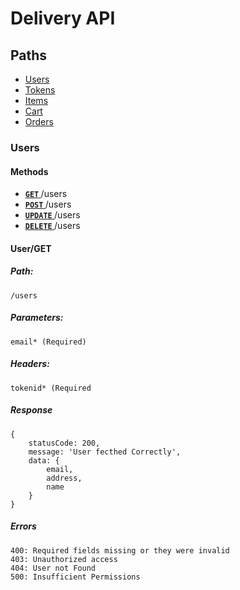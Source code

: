 # Delivery API

## Paths

* [Users](#users)
* [Tokens](#tokens)
* [Items](#items)
* [Cart](#cart)
* [Orders](#orders)

### Users
#### Methods
- **[<code>GET</code> ](#user/GET)** /users
- **[<code>POST</code> ](#post)** /users
- **[<code>UPDATE</code> ](#update)** /users
- **[<code>DELETE</code> ](#delete)** /users

#### User/GET      
##### Path:
    /users
##### Parameters:
    email* (Required)
##### Headers:
    tokenid* (Required
##### Response
    {   
        statusCode: 200,
        message: 'User fecthed Correctly',
        data: {
            email,
            address,
            name
        }
    }
##### Errors
    400: Required fields missing or they were invalid
    403: Unauthorized access
    404: User not Found
    500: Insufficient Permissions

